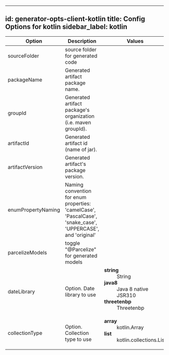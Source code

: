 
---
id: generator-opts-client-kotlin
title: Config Options for kotlin
sidebar_label: kotlin
---

| Option | Description | Values | Default |
| ------ | ----------- | ------ | ------- |
|sourceFolder|source folder for generated code| |src/main/kotlin|
|packageName|Generated artifact package name.| |org.openapitools|
|groupId|Generated artifact package's organization (i.e. maven groupId).| |org.openapitools|
|artifactId|Generated artifact id (name of jar).| |null|
|artifactVersion|Generated artifact's package version.| |1.0.0|
|enumPropertyNaming|Naming convention for enum properties: 'camelCase', 'PascalCase', 'snake_case', 'UPPERCASE', and 'original'| |camelCase|
|parcelizeModels|toggle &quot;@Parcelize&quot; for generated models| |null|
|dateLibrary|Option. Date library to use|<dl><dt>**string**</dt><dd>String</dd><dt>**java8**</dt><dd>Java 8 native JSR310</dd><dt>**threetenbp**</dt><dd>Threetenbp</dd><dl>|null|
|collectionType|Option. Collection type to use|<dl><dt>**array**</dt><dd>kotlin.Array</dd><dt>**list**</dt><dd>kotlin.collections.List</dd><dl>|null|
